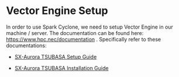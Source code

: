 # Vector Engine Setup

In order to use Spark Cyclone, we need to setup Vector Engine in our machine / server. The documentation can be found here: https://www.hpc.nec/documentation . Specifically refer to these documentations:

- [SX-Aurora TSUBASA Setup Guide](https://www.hpc.nec/documents/guide/pdfs/SetupGuide_E.pdf)

- [SX-Aurora TSUBASA Installation Guide](https://www.hpc.nec/documents/guide/pdfs/InstallationGuide_E.pdf)
